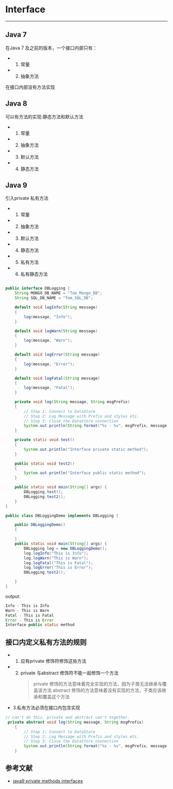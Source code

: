 # Interface 
___

## Java 7 
在Java 7 及之前的版本，一个接口内部只有：

- 1. 常量
- 2. 抽象方法

在接口内部没有方法实现

## Java 8

可以有方法的实现:静态方法和默认方法

- 1. 常量
- 2. 抽象方法
- 3. 默认方法
- 4. 静态方法

## Java 9
引入private 私有方法

- 1. 常量
- 2. 抽象方法
- 3. 默认方法
- 4. 静态方法
- 5. 私有方法
- 6. 私有静态方法

```java

public interface DBLogging {
    String MONGO_DB_NAME = "Tom_Mongo_DB";
    String SQL_DB_NAME = "Tom_SQL_DB";

    default void logInfo(String message)
    {
        log(message, "Info");
    }

    default void logWarn(String message)
    {
        log(message, "Warn");
    }

    default void logError(String message)
    {
        log(message, "Error");
    }

    default void logFatal(String message)
    {
        log(message, "Fatal");
    }

    private void log(String message, String msgPrefix)
    {
        // Step 1: Connect to DataStore
        // Step 2: Log Message with Prefix and styles etc.
        // Step 3: Close the DataStore connection
        System.out.println(String.format("%s - %s", msgPrefix, message));
    }

    private static void test()
    {
        System.out.println("Interface private static method");
    }

    public static void test2()
    {
        System.out.println("Interface public static method");
    }

    public static void main(String[] args) {
        DBLogging.test();
        DBLogging.test2();
    }
}

```

```java
public class DBLoggingDemo implements DBLogging {

    public DBLoggingDemo()
    {

    }
    public static void main(String[] args) {
        DBLogging log = new DBLoggingDemo();
        log.logInfo("This is Info");
        log.logWarn("This is Warn");
        log.logFatal("This is Fatal");
        log.logError("This is Error");
        DBLogging.test2();

    }
}
```
output:
```java
Info - This is Info
Warn - This is Warn
Fatal - This is Fatal
Error - This is Error
Interface public static method
```

## 接口内定义私有方法的规则
- 1. 应有private 修饰符修饰这些方法
- 2. private 与abstract 修饰符不能一起修饰一个方法
     > private 修饰的方法意味着完全实现的方法，因为子类无法继承与覆盖该方法
     > abstract 修饰的方法意味着没有实现的方法，子类应该继承和覆盖这个方法
- 3.私有方法必须在接口内包含实现

     


```java
// can't do this, private and abstract can't together.
 private abstract void log(String message, String msgPrefix)
    {
        // Step 1: Connect to DataStore
        // Step 2: Log Message with Prefix and styles etc.
        // Step 3: Close the DataStore connection
        System.out.println(String.format("%s - %s", msgPrefix, message));
    }
``` 


##  参考文献

- [java9 private methods interfaces](https://www.journaldev.com/12850/java-9-private-methods-interfaces)